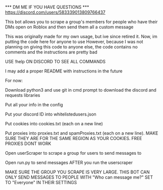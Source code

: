 *** DM ME IF YOU HAVE QUESTIONS ***   
https://discord.com/users/583339013809766437

This bot allows you to scrape a group's members for people who have their DMs open on Roblox and then send them all a custom message

This was originally made for my own usage, but ive since retired it. Now, im putting the code here for anyone to use
However, because I was not planning on giving this code to anyone else, the code contains no comments and the instructions are pretty bad

USE !help ON DISCORD TO SEE ALL COMMANDS

I may add a proper README with instructions in the future

For now:

Download python3 and use git in cmd prompt to download the discord and requests libraries

Put all your info in the config

Put your discord ID into whitelistedusers.json

Put cookies into cookies.txt (each on a new line)

Put proxies into proxies.txt and spamProxies.txt (each on a new line). MAKE SURE THEY ARE FOR THE SAME REGION AS YOUR COOKIES. FREE PROXIES DONT WORK

Open userScraper to scrape a group for users to send messages to

Open run.py to send messages AFTER you run the userscraper 

MAKE SURE THE GROUP YOU SCRAPE IS VERY LARGE. THIS BOT CAN ONLY SEND MESSAGES TO PEOPLE WITH "Who can message me?" SET TO "Everyone" IN THEIR SETTINGS
